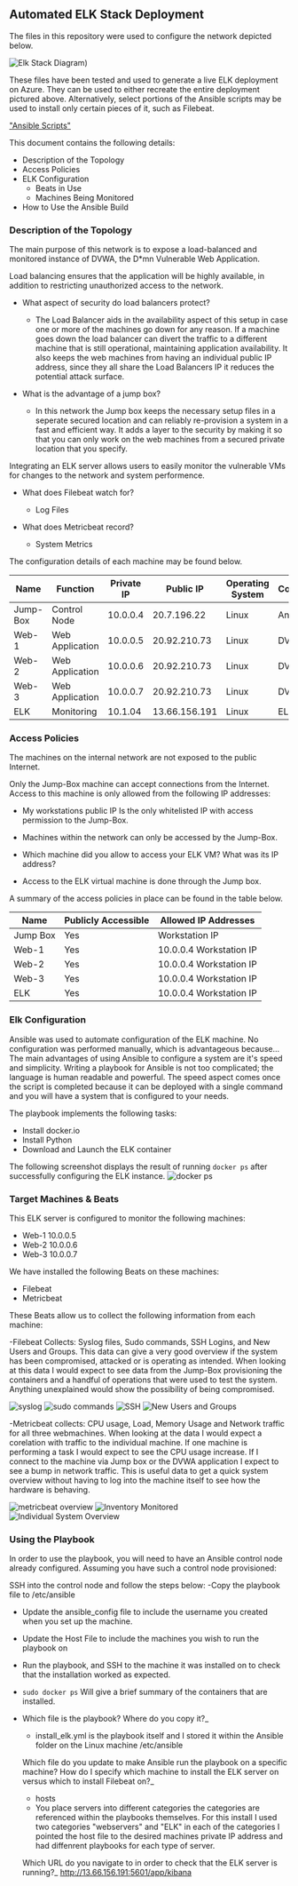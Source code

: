 ## Automated ELK Stack Deployment

The files in this repository were used to configure the network depicted below.

![Elk Stack Diagram]())

These files have been tested and used to generate a live ELK deployment on Azure. They can be used to either recreate the entire deployment pictured above. Alternatively, select portions of the Ansible scripts may be used to install only certain pieces of it, such as Filebeat.

["Ansible Scripts"](https://github.com/BQcybersec/-UofM-VIRT-CYBER-12-2021/tree/main/Project%201%20ELK%20Stack/Ansible%20Scripts)

This document contains the following details:
- Description of the Topology
- Access Policies
- ELK Configuration
  - Beats in Use
  - Machines Being Monitored
- How to Use the Ansible Build


### Description of the Topology

The main purpose of this network is to expose a load-balanced and monitored instance of DVWA, the D*mn Vulnerable Web Application.

Load balancing ensures that the application will be highly available, in addition to restricting unauthorized access to the network.

- What aspect of security do load balancers protect? 

  - The Load Balancer aids in the availability aspect of this setup in case one or more of the machines go down for any reason. If a machine goes down the load balancer can divert the traffic to a different machine that is still operational, maintaining application availability. It also keeps the web machines from having an individual public IP address, since they all share the Load Balancers IP it reduces the potential attack surface. 

- What is the advantage of a jump box?

  - In this network the Jump box keeps the necessary setup files in a seperate secured location and can reliably re-provision a system in a fast and efficient way. It adds a layer to the security by making it so that you can only work on the web machines from a secured private location that you specify.  

Integrating an ELK server allows users to easily monitor the vulnerable VMs for changes to the network and system performence.

- What does Filebeat watch for?
  
  - Log Files

- What does Metricbeat record?
  
  - System Metrics

The configuration details of each machine may be found below.

| Name     | Function        | Private IP | Public IP     | Operating System | Container |
|----------|-----------------|------------|---------------|------------------|-----------|
| Jump-Box | Control Node    | 10.0.0.4   | 20.7.196.22   |       Linux      | Ansible   |
| Web-1    | Web Application | 10.0.0.5   | 20.92.210.73  |       Linux      | DVWA      |
| Web-2    | Web Application | 10.0.0.6   | 20.92.210.73  |       Linux      | DVWA      |
| Web-3    | Web Application | 10.0.0.7   | 20.92.210.73  |       Linux      | DVWA      |
| ELK      | Monitoring      | 10.1.04    | 13.66.156.191 |       Linux      | ELK Stack |

### Access Policies

The machines on the internal network are not exposed to the public Internet. 

Only the Jump-Box machine can accept connections from the Internet. Access to this machine is only allowed from the following IP addresses:

- My workstations public IP Is the only whitelisted IP with access permission to the Jump-Box. 

- Machines within the network can only be accessed by the Jump-Box.

- Which machine did you allow to access your ELK VM? What was its IP address?

- Access to the ELK virtual machine is done through the Jump box.

A summary of the access policies in place can be found in the table below.

|     Name        |     Publicly   Accessible    |     Allowed IP   Addresses     |
|-----------------|------------------------------|--------------------------------|
|     Jump Box    |              Yes             |           Workstation IP       |
|     Web-1       |              Yes             |     10.0.0.4   Workstation IP  |
|     Web-2       |              Yes             |     10.0.0.4   Workstation IP  |
|     Web-3       |              Yes             |     10.0.0.4   Workstation IP  |
|     ELK         |              Yes             |     10.0.0.4   Workstation IP  |

### Elk Configuration

Ansible was used to automate configuration of the ELK machine. No configuration was performed manually, which is advantageous because...
 The main advantages of using Ansible to configure a system are it's speed and simplicity. Writing a playbook for Ansible is not too complicated; the language is human readable and powerful. The speed aspect comes once the script is completed because it can be deployed with a single command and you will have a system that is configured to your needs.

The playbook implements the following tasks:

  - Install docker.io
  - Install Python
  - Download and Launch the ELK container


The following screenshot displays the result of running `docker ps` after successfully configuring the ELK instance.
![docker ps](https://github.com/BQcybersec/-UofM-VIRT-CYBER-12-2021/blob/main/Project%201%20ELK%20Stack/Images/01.sudo_docker_ps_ss.png)

### Target Machines & Beats

This ELK server is configured to monitor the following machines:

  - Web-1 10.0.0.5
  - Web-2 10.0.0.6
  - Web-3 10.0.0.7

We have installed the following Beats on these machines:

- Filebeat
- Metricbeat

These Beats allow us to collect the following information from each machine:
  
  -Filebeat Collects: Syslog files, Sudo commands, SSH Logins, and New Users and Groups.
    This data can give a very good overview if the system has been compromised, attacked or is operating as intended. When looking at this data I would expect to see data from the Jump-Box provisioning the containers and a handful of operations that were used to test the system. Anything unexplained would show the possibility of being compromised. 

![syslog](https://github.com/BQcybersec/-UofM-VIRT-CYBER-12-2021/blob/main/Project%201%20ELK%20Stack/Images/02.syslog_filebeat.png)
![sudo commands](https://github.com/BQcybersec/-UofM-VIRT-CYBER-12-2021/blob/main/Project%201%20ELK%20Stack/Images/02.Sudo_Commands_Filebeat.png)
![SSH](https://github.com/BQcybersec/-UofM-VIRT-CYBER-12-2021/blob/main/Project%201%20ELK%20Stack/Images/02.SSH_Logins_Filebeat.png)
![New Users and Groups](https://github.com/BQcybersec/-UofM-VIRT-CYBER-12-2021/blob/main/Project%201%20ELK%20Stack/Images/02.new_users_groups_filebeat.png)

  
  

  -Metricbeat collects: CPU usage, Load, Memory Usage and Network traffic for all three webmachines. When looking at the data I would expect a corelation with traffic to the individual machine. If one machine is performing a task I would expect to see the CPU usage increase. If I connect to the machine via Jump box or the DVWA application I expect to see a bump in network traffic. This is useful data to get a quick system overview without having to log into the machine itself to see how the hardware is behaving.  
  
![metricbeat overview](https://github.com/BQcybersec/-UofM-VIRT-CYBER-12-2021/blob/main/Project%201%20ELK%20Stack/Images/03.Metricbeat_overview.png)
![Inventory Monitored](https://github.com/BQcybersec/-UofM-VIRT-CYBER-12-2021/blob/main/Project%201%20ELK%20Stack/Images/03.Inventory_Monitored_metricbeat.png)
![Individual System Overview](https://github.com/BQcybersec/-UofM-VIRT-CYBER-12-2021/blob/main/Project%201%20ELK%20Stack/Images/03.Individual_System_Overview_Metricbeat.png)

### Using the Playbook
In order to use the playbook, you will need to have an Ansible control node already configured. Assuming you have such a control node provisioned: 

SSH into the control node and follow the steps below:
  -Copy the playbook file to /etc/ansible
  - Update the ansible_config file to include the username you created when you set up the machine. 
  - Update the Host File to include the machines you wish to run the playbook on
  - Run the playbook, and SSH to the machine it was installed on to check that the installation worked as expected.
  - `sudo docker ps` Will give a brief summary of the containers that are installed.


- Which file is the playbook? Where do you copy it?_
  - install_elk.yml is the playbook itself and I stored it within the Ansible folder on the Linux machine /etc/ansible

  Which file do you update to make Ansible run the playbook on a specific machine? How do I specify which machine to install the ELK server on versus which to install Filebeat on?_
  - hosts
  - You place servers into different categories the categories are referenced within the playbooks themselves. For this install I used two categories "webservers" and "ELK" in each of the categories I pointed the host file to the desired machines private IP address and had diffenrent playbooks for each type of server. 

  Which URL do you navigate to in order to check that the ELK server is running?_
http://13.66.156.191:5601/app/kibana


